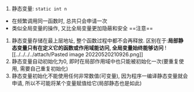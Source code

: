 1. 静态变量:
`static int n`
- 在频繁调用同一函数时,  总共只会申请一次
- 类似全局变量的操作, 又比全局变量更加隐蔽和安全
==注意==
1. 静态变量存储在最上层地址, 整个函数过程中都不会再释放. 区别在于:**局部静态变量只有在定义它的函数或作用域能访问, 全局变量始终能够访问**
	 ![[../../../../attach/Pasted image 20220520210926.png]]
2. 静态变量自动初始化为0, 即时在局部作用域中也只能被初始化一次(要重复使用, 需要自己重复初始化) 
3. 静态变量初始化不能使用任何非常数值(可变量), 因为程序一编译静态变量就会申请, 所以不可能将某个变量赋值给它(局部静态也是如此)